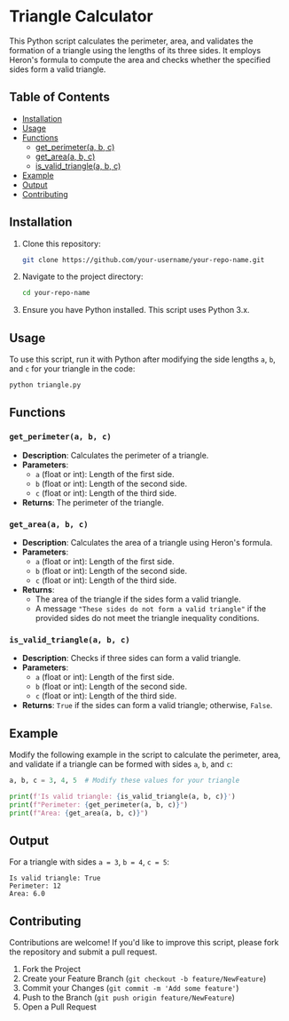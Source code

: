 # Triangle Calculator

This Python script calculates the perimeter, area, and validates the formation of a triangle using the lengths of its three sides. It employs Heron's formula to compute the area and checks whether the specified sides form a valid triangle.

## Table of Contents
- [Installation](#installation)
- [Usage](#usage)
- [Functions](#functions)
  - [get_perimeter(a, b, c)](#get_perimetera-b-c)
  - [get_area(a, b, c)](#get_areaa-b-c)
  - [is_valid_triangle(a, b, c)](#is_valid_trianglea-b-c)
- [Example](#example)
- [Output](#output)
- [Contributing](#contributing)

## Installation

1. Clone this repository:
    ```bash
    git clone https://github.com/your-username/your-repo-name.git
    ```

2. Navigate to the project directory:
    ```bash
    cd your-repo-name
    ```

3. Ensure you have Python installed. This script uses Python 3.x.

## Usage

To use this script, run it with Python after modifying the side lengths `a`, `b`, and `c` for your triangle in the code:

```bash
python triangle.py
```

## Functions

### `get_perimeter(a, b, c)`

- **Description**: Calculates the perimeter of a triangle.
- **Parameters**:
  - `a` (float or int): Length of the first side.
  - `b` (float or int): Length of the second side.
  - `c` (float or int): Length of the third side.
- **Returns**: The perimeter of the triangle.

### `get_area(a, b, c)`

- **Description**: Calculates the area of a triangle using Heron's formula.
- **Parameters**:
  - `a` (float or int): Length of the first side.
  - `b` (float or int): Length of the second side.
  - `c` (float or int): Length of the third side.
- **Returns**:
  - The area of the triangle if the sides form a valid triangle.
  - A message `"These sides do not form a valid triangle"` if the provided sides do not meet the triangle inequality conditions.

### `is_valid_triangle(a, b, c)`

- **Description**: Checks if three sides can form a valid triangle.
- **Parameters**:
  - `a` (float or int): Length of the first side.
  - `b` (float or int): Length of the second side.
  - `c` (float or int): Length of the third side.
- **Returns**: `True` if the sides can form a valid triangle; otherwise, `False`.

## Example

Modify the following example in the script to calculate the perimeter, area, and validate if a triangle can be formed with sides `a`, `b`, and `c`:

```python
a, b, c = 3, 4, 5  # Modify these values for your triangle

print(f'Is valid triangle: {is_valid_triangle(a, b, c)}')
print(f"Perimeter: {get_perimeter(a, b, c)}")
print(f"Area: {get_area(a, b, c)}")
```

## Output

For a triangle with sides `a = 3`, `b = 4`, `c = 5`:

```
Is valid triangle: True
Perimeter: 12
Area: 6.0
```

## Contributing

Contributions are welcome! If you'd like to improve this script, please fork the repository and submit a pull request.

1. Fork the Project
2. Create your Feature Branch (`git checkout -b feature/NewFeature`)
3. Commit your Changes (`git commit -m 'Add some feature'`)
4. Push to the Branch (`git push origin feature/NewFeature`)
5. Open a Pull Request